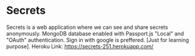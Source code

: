 # Secrets
Secrets is a web application where we can see and share secrets anonymously. MongoDB database enabled with Passport.js "Local" and "OAuth" authentication. Sign in with google is preffered. [Just for learning purpose].
Heroku Link: https://secrets-251.herokuapp.com/
